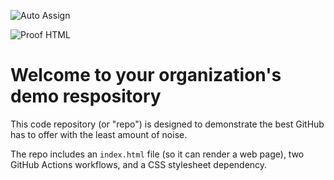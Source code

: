 ![Auto Assign](https://github.com/SOoltanMSA/demo-repository/actions/workflows/auto-assign.yml/badge.svg)

![Proof HTML](https://github.com/SOoltanMSA/demo-repository/actions/workflows/proof-html.yml/badge.svg)

# Welcome to your organization's demo respository
This code repository (or "repo") is designed to demonstrate the best GitHub has to offer with the least amount of noise.

The repo includes an `index.html` file (so it can render a web page), two GitHub Actions workflows, and a CSS stylesheet dependency.
